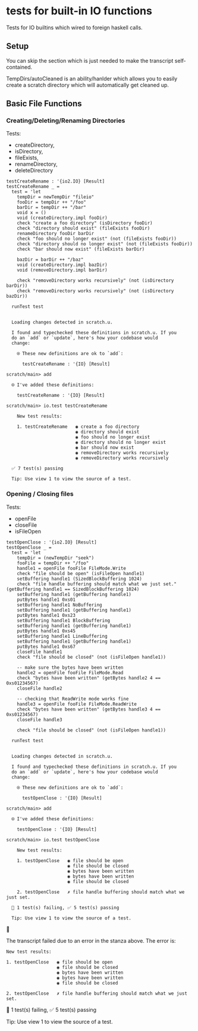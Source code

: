 # tests for built-in IO functions

Tests for IO builtins which wired to foreign haskell calls.

## Setup

You can skip the section which is just needed to make the transcript self-contained.

TempDirs/autoCleaned is an ability/hanlder which allows you to easily
create a scratch directory which will automatically get cleaned up.

## Basic File Functions

### Creating/Deleting/Renaming Directories

Tests:

  - createDirectory,
  - isDirectory,
  - fileExists,
  - renameDirectory,
  - deleteDirectory

``` unison
testCreateRename : '{io2.IO} [Result]
testCreateRename _ =
  test = 'let
    tempDir = newTempDir "fileio"
    fooDir = tempDir ++ "/foo"
    barDir = tempDir ++ "/bar"
    void x = ()
    void (createDirectory.impl fooDir)
    check "create a foo directory" (isDirectory fooDir)
    check "directory should exist" (fileExists fooDir)
    renameDirectory fooDir barDir
    check "foo should no longer exist" (not (fileExists fooDir))
    check "directory should no longer exist" (not (fileExists fooDir))
    check "bar should now exist" (fileExists barDir)

    bazDir = barDir ++ "/baz"
    void (createDirectory.impl bazDir)
    void (removeDirectory.impl barDir)

    check "removeDirectory works recursively" (not (isDirectory barDir))
    check "removeDirectory works recursively" (not (isDirectory bazDir))

  runTest test
```

``` ucm

  Loading changes detected in scratch.u.

  I found and typechecked these definitions in scratch.u. If you
  do an `add` or `update`, here's how your codebase would
  change:
  
    ⍟ These new definitions are ok to `add`:
    
      testCreateRename : '{IO} [Result]

```
``` ucm
scratch/main> add

  ⍟ I've added these definitions:
  
    testCreateRename : '{IO} [Result]

scratch/main> io.test testCreateRename

    New test results:
  
    1. testCreateRename   ◉ create a foo directory
                          ◉ directory should exist
                          ◉ foo should no longer exist
                          ◉ directory should no longer exist
                          ◉ bar should now exist
                          ◉ removeDirectory works recursively
                          ◉ removeDirectory works recursively
  
  ✅ 7 test(s) passing
  
  Tip: Use view 1 to view the source of a test.

```
### Opening / Closing files

Tests:

  - openFile
  - closeFile
  - isFileOpen

``` unison
testOpenClose : '{io2.IO} [Result]
testOpenClose _ =
  test = 'let
    tempDir = (newTempDir "seek")
    fooFile = tempDir ++ "/foo"
    handle1 = openFile fooFile FileMode.Write
    check "file should be open" (isFileOpen handle1)
    setBuffering handle1 (SizedBlockBuffering 1024)
    check "file handle buffering should match what we just set." (getBuffering handle1 == SizedBlockBuffering 1024)
    setBuffering handle1 (getBuffering handle1)
    putBytes handle1 0xs01
    setBuffering handle1 NoBuffering
    setBuffering handle1 (getBuffering handle1)
    putBytes handle1 0xs23
    setBuffering handle1 BlockBuffering
    setBuffering handle1 (getBuffering handle1)
    putBytes handle1 0xs45
    setBuffering handle1 LineBuffering
    setBuffering handle1 (getBuffering handle1)
    putBytes handle1 0xs67
    closeFile handle1
    check "file should be closed" (not (isFileOpen handle1))

    -- make sure the bytes have been written
    handle2 = openFile fooFile FileMode.Read
    check "bytes have been written" (getBytes handle2 4 == 0xs01234567)
    closeFile handle2

    -- checking that ReadWrite mode works fine
    handle3 = openFile fooFile FileMode.ReadWrite
    check "bytes have been written" (getBytes handle3 4 == 0xs01234567)
    closeFile handle3

    check "file should be closed" (not (isFileOpen handle1))

  runTest test
```

``` ucm

  Loading changes detected in scratch.u.

  I found and typechecked these definitions in scratch.u. If you
  do an `add` or `update`, here's how your codebase would
  change:
  
    ⍟ These new definitions are ok to `add`:
    
      testOpenClose : '{IO} [Result]

```
``` ucm
scratch/main> add

  ⍟ I've added these definitions:
  
    testOpenClose : '{IO} [Result]

scratch/main> io.test testOpenClose

    New test results:
  
    1. testOpenClose   ◉ file should be open
                       ◉ file should be closed
                       ◉ bytes have been written
                       ◉ bytes have been written
                       ◉ file should be closed
  
    2. testOpenClose   ✗ file handle buffering should match what we just set.
  
  🚫 1 test(s) failing, ✅ 5 test(s) passing
  
  Tip: Use view 1 to view the source of a test.

```



🛑

The transcript failed due to an error in the stanza above. The error is:


    New test results:
  
    1. testOpenClose   ◉ file should be open
                       ◉ file should be closed
                       ◉ bytes have been written
                       ◉ bytes have been written
                       ◉ file should be closed
  
    2. testOpenClose   ✗ file handle buffering should match what we just set.
  
  🚫 1 test(s) failing, ✅ 5 test(s) passing
  
  Tip: Use view 1 to view the source of a test.

